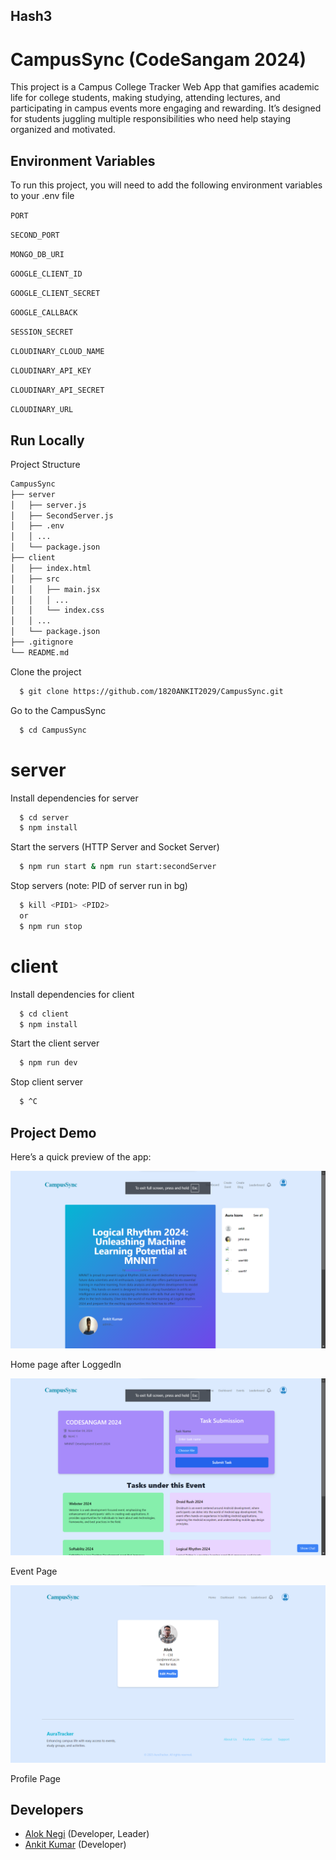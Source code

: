 ## Hash3

# CampusSync (CodeSangam 2024)


This project is a Campus College Tracker Web App that gamifies academic life for college students, making studying, attending lectures, and participating in campus events more engaging and rewarding. It’s designed for students juggling multiple responsibilities who need help staying organized and motivated.


## Environment Variables

To run this project, you will need to add the following environment variables to your .env file

`PORT`

`SECOND_PORT`

`MONGO_DB_URI`

`GOOGLE_CLIENT_ID`

`GOOGLE_CLIENT_SECRET`

`GOOGLE_CALLBACK`

`SESSION_SECRET`

`CLOUDINARY_CLOUD_NAME`

`CLOUDINARY_API_KEY`

`CLOUDINARY_API_SECRET`

`CLOUDINARY_URL`

## Run Locally

Project Structure

```bash
CampusSync
├── server
│   ├── server.js
│   ├── SecondServer.js
│   ├── .env
│   │ ...
│   └── package.json
├── client
│   ├── index.html
│   ├── src
│   │   ├── main.jsx
│   │   │ ...
│   │   └── index.css
│   │ ...
│   └── package.json
├── .gitignore
└── README.md
```

Clone the project

```bash
  $ git clone https://github.com/1820ANKIT2029/CampusSync.git
```

Go to the CampusSync

```bash
  $ cd CampusSync
```

# server

Install dependencies for server

```bash
  $ cd server
  $ npm install
```

Start the servers (HTTP Server and Socket Server)

```bash
  $ npm run start & npm run start:secondServer
```

Stop servers (note: PID of server run in bg)

```bash
  $ kill <PID1> <PID2>
  or
  $ npm run stop
```

# client

Install dependencies for client

```bash
  $ cd client
  $ npm install
```

Start the client server

```bash
  $ npm run dev
```

Stop client server

```bash
  $ ^C
```


## Project Demo

Here’s a quick preview of the app:

![Home Page Demo](./demo/demo1.png)

Home page after LoggedIn

![Home Page Demo](./demo/demo2.png)

Event Page

![Home Page Demo](./demo/demo3.png)

Profile Page



## Developers

- [Alok Negi](https://github.com/aloknegi786) (Developer, Leader)
- [Ankit Kumar](https://github.com/1820ANKIT2029) (Developer)

